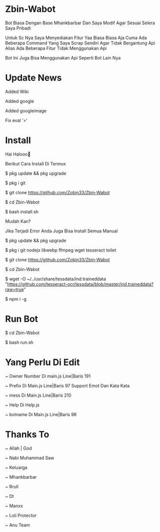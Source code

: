 # Zbin-Wabot
Bot Biasa Dengan Base Mhankbarbar Dan Saya Modif Agar Sesuai Selera Saya Pribadi

Untuk Sc Nya Saya Menyediakan Fitur Yaa Biasa Biasa Aja Cuma Ada Beberapa Command Yang Saya Scrap Sendiri Agar Tidak Bergantung Api Alias Ada Beberapa Fitur Tidak Menggunakan Api

Bot Ini Juga Bisa Menggunakan Api Seperti Bot Lain Nya

# Update News

Added Wiki

Added google

Added googleimage

Fix eval '>'

# Install

Hai Halooo👋

Berikut Cara Install Di Termux

$ pkg update && pkg upgrade

$ pkg i git

$ git clone https://github.com/Zobin33/Zbin-Wabot

$ cd Zbin-Wabot

$ bash install.sh


Mudah Kan? 

Jika Terjadi Error Anda Juga Bisa Install Semua Manual


$ pkg update && pkg upgrade

$ pkg i git nodejs libwebp ffmpeg wget tesseract toilet

$ git clone https://github.com/Zobin33/Zbin-Wabot

$ cd Zbin-Wabot

$ wget -O ~/../usr/share/tessdata/ind.traineddata "https://github.com/tesseract-ocr/tessdata/blob/master/ind.traineddata?raw=true"

$ npm i -g

# Run Bot

$ cd Zbin-Wabot

$ bash run.sh

# Yang Perlu Di Edit

~ Owner Number Di main.js Line|Baris 191

~ Prefix Di Main.js Line|Baris 97 Support Emot Dan Kata Kata

~ mess Di Main.js Line|Baris 210

~ Help Di Help.js

~ botname Di Main.js Line|Baris 98

# Thanks To

~ Allah | God

~ Nabi Muhammad Saw

~ Keluarga

~ Mhankbarbar

~ Rrull

~ Dt

~ Manxx

~ Loli Protector

~ Anu Team


